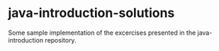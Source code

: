 java-introduction-solutions
===========================

Some sample implementation of the excercises presented in the java-introduction repository.
